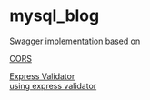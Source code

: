# mysql_blog

[Swagger implementation based on](https://dev.to/kabartolo/how-to-document-an-express-api-with-swagger-ui-and-jsdoc-50do)  

[CORS](https://expressjs.com/en/resources/middleware/cors.html)  

[Express Validator](https://express-validator.github.io/docs/)  
[using express validator](https://medium.com/@hcach90/using-express-validator-for-data-validation-in-nodejs-6946afd9d67e)